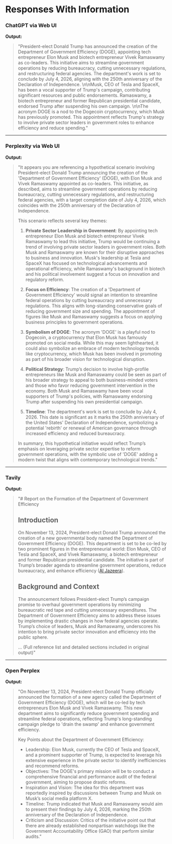 # Responses With Information

### **ChatGPT via Web UI**
**Output:**
> "President-elect Donald Trump has announced the creation of the Department of Government Efficiency (DOGE), appointing tech entrepreneur Elon Musk and biotech entrepreneur Vivek Ramaswamy as co-leaders. This initiative aims to streamline government operations by reducing bureaucracy, cutting unnecessary regulations, and restructuring federal agencies. The department's work is set to conclude by July 4, 2026, aligning with the 250th anniversary of the Declaration of Independence. \n\nMusk, CEO of Tesla and SpaceX, has been a vocal supporter of Trump's campaign, contributing significant resources and public endorsements. Ramaswamy, a biotech entrepreneur and former Republican presidential candidate, endorsed Trump after suspending his own campaign. \n\nThe acronym DOGE is a nod to the Dogecoin cryptocurrency, which Musk has previously promoted. This appointment reflects Trump's strategy to involve private sector leaders in government roles to enhance efficiency and reduce spending."

---

### **Perplexity via Web UI**
**Output:**
> "It appears you are referencing a hypothetical scenario involving President-elect Donald Trump announcing the creation of the 'Department of Government Efficiency' (DOGE), with Elon Musk and Vivek Ramaswamy appointed as co-leaders. This initiative, as described, aims to streamline government operations by reducing bureaucracy, cutting unnecessary regulations, and restructuring federal agencies, with a target completion date of July 4, 2026, which coincides with the 250th anniversary of the Declaration of Independence.
> 
> This scenario reflects several key themes:
> 
> 1. **Private Sector Leadership in Government**: By appointing tech entrepreneur Elon Musk and biotech entrepreneur Vivek Ramaswamy to lead this initiative, Trump would be continuing a trend of involving private sector leaders in government roles. Both Musk and Ramaswamy are known for their disruptive approaches to business and innovation. Musk's leadership at Tesla and SpaceX has focused on technological advancements and operational efficiency, while Ramaswamy's background in biotech and his political involvement suggest a focus on innovation and regulatory reform.
> 
> 2. **Focus on Efficiency**: The creation of a 'Department of Government Efficiency' would signal an intention to streamline federal operations by cutting bureaucracy and unnecessary regulations. This aligns with long-standing conservative goals of reducing government size and spending. The appointment of figures like Musk and Ramaswamy suggests a focus on applying business principles to government operations.
> 
> 3. **Symbolism of DOGE**: The acronym 'DOGE' is a playful nod to Dogecoin, a cryptocurrency that Elon Musk has famously promoted on social media. While this may seem lighthearted, it could also symbolize an embrace of modern technology trends like cryptocurrency, which Musk has been involved in promoting as part of his broader vision for technological disruption.
> 
> 4. **Political Strategy**: Trump’s decision to involve high-profile entrepreneurs like Musk and Ramaswamy could be seen as part of his broader strategy to appeal to both business-minded voters and those who favor reducing government intervention in the economy. Both Musk and Ramaswamy have been vocal supporters of Trump's policies, with Ramaswamy endorsing Trump after suspending his own presidential campaign.
> 
> 5. **Timeline**: The department's work is set to conclude by July 4, 2026. This date is significant as it marks the 250th anniversary of the United States' Declaration of Independence, symbolizing a potential 'rebirth' or renewal of American governance through increased efficiency and reduced bureaucracy.
> 
> In summary, this hypothetical initiative would reflect Trump’s emphasis on leveraging private sector expertise to reform government operations, with the symbolic use of 'DOGE' adding a modern twist that aligns with contemporary technological trends."

---

### **Tavily**
**Output:**
> "# Report on the Formation of the Department of Government Efficiency
> 
> ## Introduction
> On November 13, 2024, President-elect Donald Trump announced the creation of a new governmental body named the Department of Government Efficiency (DOGE). This department is set to be co-led by two prominent figures in the entrepreneurial world: Elon Musk, CEO of Tesla and SpaceX, and Vivek Ramaswamy, a biotech entrepreneur and former Republican presidential candidate. The initiative is part of Trump’s broader agenda to streamline government operations, reduce bureaucracy, and enhance efficiency ([Al Jazeera](https://www.aljazeera.com/news/2024/11/13/trump-names-musk-and-ramaswamy-to-head-new-government-efficiency-department)).
> 
> ## Background and Context
> The announcement follows President-elect Trump’s campaign promise to overhaul government operations by minimizing bureaucratic red tape and cutting unnecessary expenditures. The Department of Government Efficiency aims to address these issues by implementing drastic changes in how federal agencies operate. Trump’s choice of leaders, Musk and Ramaswamy, underscores his intention to bring private sector innovation and efficiency into the public sphere.
> 
> ...
> (Full reference list and detailed sections included in original output)"

---

### **Open Perplex**
**Output:**
> "On November 13, 2024, President-elect Donald Trump officially announced the formation of a new agency called the Department of Government Efficiency (DOGE), which will be co-led by tech entrepreneurs Elon Musk and Vivek Ramaswamy. This new department aims to significantly reduce government spending and streamline federal operations, reflecting Trump's long-standing campaign pledge to 'drain the swamp' and enhance government efficiency.
> 
> Key Points about the Department of Government Efficiency:
> - Leadership: Elon Musk, currently the CEO of Tesla and SpaceX, and a prominent supporter of Trump, is expected to leverage his extensive experience in the private sector to identify inefficiencies and recommend reforms.
> - Objectives: The DOGE's primary mission will be to conduct a comprehensive financial and performance audit of the federal government, aiming to propose drastic reforms.
> - Inspiration and Vision: The idea for this department was reportedly inspired by discussions between Trump and Musk on Musk’s social media platform X.
> - Timeline: Trump indicated that Musk and Ramaswamy would aim to present their findings by July 4, 2026, marking the 250th anniversary of the Declaration of Independence.
> - Criticism and Discussion: Critics of the initiative point out that there are already established nonpartisan watchdogs like the Government Accountability Office (GAO) that perform similar audits."

 